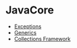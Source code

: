 # JavaCore

- [Exceptions](./exceptions.md)
- [Generics](./generics.md)
- [Collections Framework](./collections.md)
